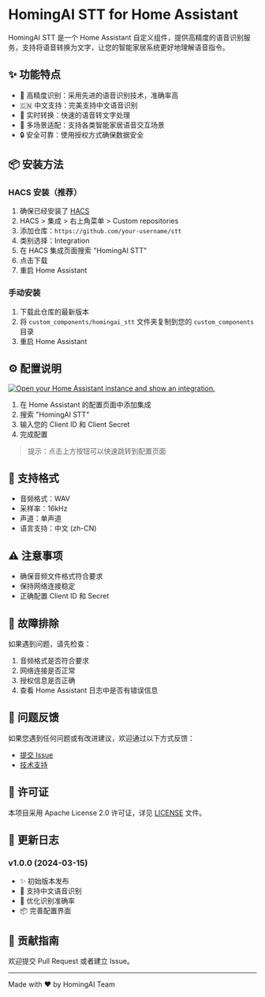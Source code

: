 # HomingAI STT for Home Assistant

HomingAI STT 是一个 Home Assistant 自定义组件，提供高精度的语音识别服务，支持将语音转换为文字，让您的智能家居系统更好地理解语音指令。

## ✨ 功能特点

- 🎯 高精度识别：采用先进的语音识别技术，准确率高
- 🇨🇳 中文支持：完美支持中文语音识别
- 🎤 实时转换：快速的语音转文字处理
- 📱 多场景适配：支持各类智能家居语音交互场景
- 🔒 安全可靠：使用授权方式确保数据安全

## 📦 安装方法

### HACS 安装（推荐）

1. 确保已经安装了 [HACS](https://hacs.xyz/)
2. HACS > 集成 > 右上角菜单 > Custom repositories
3. 添加仓库：`https://github.com/your-username/stt`
4. 类别选择：Integration
5. 在 HACS 集成页面搜索 "HomingAI STT"
6. 点击下载
7. 重启 Home Assistant

### 手动安装

1. 下载此仓库的最新版本
2. 将 `custom_components/homingai_stt` 文件夹复制到您的 `custom_components` 目录
3. 重启 Home Assistant

## ⚙️ 配置说明

[![Open your Home Assistant instance and show an integration.](https://my.home-assistant.io/badges/integration.svg)](https://my.home-assistant.io/redirect/integration/?domain=homingai_stt)

1. 在 Home Assistant 的配置页面中添加集成
2. 搜索 "HomingAI STT"
3. 输入您的 Client ID 和 Client Secret
4. 完成配置

> 提示：点击上方按钮可以快速跳转到配置页面

## 🎯 支持格式

- 音频格式：WAV
- 采样率：16kHz
- 声道：单声道
- 语言支持：中文 (zh-CN)

## ⚠️ 注意事项

- 确保音频文件格式符合要求
- 保持网络连接稳定
- 正确配置 Client ID 和 Secret

## 🔧 故障排除

如果遇到问题，请先检查：

1. 音频格式是否符合要求
2. 网络连接是否正常
3. 授权信息是否正确
4. 查看 Home Assistant 日志中是否有错误信息

## 📝 问题反馈

如果您遇到任何问题或有改进建议，欢迎通过以下方式反馈：

- [提交 Issue](https://github.com/your-username/homingai-stt/issues)
- [技术支持](https://homingai.com)

## 📄 许可证

本项目采用 Apache License 2.0 许可证，详见 [LICENSE](LICENSE) 文件。

## 🔄 更新日志

### v1.0.0 (2024-03-15)
- ✨ 初始版本发布
- 🎯 支持中文语音识别
- 🔧 优化识别准确率
- 📦 完善配置界面

## 🤝 贡献指南

欢迎提交 Pull Request 或者建立 Issue。

---

Made with ❤️ by HomingAI Team